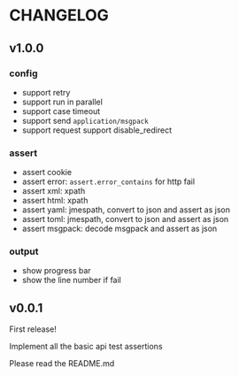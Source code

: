 # CHANGELOG


## v1.0.0

### config

- support retry
- support run in parallel
- support case timeout
- support send `application/msgpack`
- support request support disable_redirect

### assert

- assert cookie
- assert error: `assert.error_contains` for http fail
- assert xml: xpath
- assert html: xpath
- assert yaml: jmespath, convert to json and assert as json
- assert toml: jmespath, convert to json and assert as json
- assert msgpack: decode msgpack and assert as json

### output

- show progress bar
- show the line number if fail


## v0.0.1

First release!

Implement all the basic api test assertions

Please read the README.md
